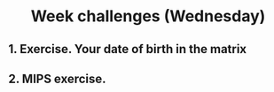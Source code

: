 <h1 align="center">Week challenges (Wednesday)</h1>

## 1. Exercise. Your date of birth in the matrix


## 2. MIPS exercise.

